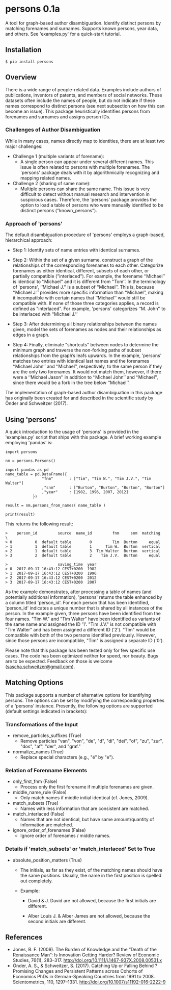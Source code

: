 # persons 0.1a
A tool for graph-based author disambiguation. Identify distinct persons by matching forenames and surnames. Supports known persons, year data, and others. See 'examples.py' for a quick-start tutorial.

## Installation

`$ pip install persons`

## Overview

There is a wide range of people-related data. Examples include authors of publications, inventors of patents, and members of social networks. These datasets often include the names of people, but do not indicate if these names correspond to distinct persons (see next subsection on how this can become an issue). This package heuristically identifies persons from forenames and surnames and assigns person IDs. 

### Challenges of Author Disambiguation

While in many cases, names directly map to identities, there are at least two major challenges: 

* Challenge 1 (multiple variants of forename):
	* A single person can appear under several different names. This issue is often related to persons with multiple forenames. The 'persons' package deals with it by algorithmically recognizing and mapping related names.
* Challenge 2 (sharing of same name):
	* Multiple persons can share the same name. This issue is very difficult to detect without manual research and intervention in suspicious cases. Therefore, the 'persons' package provides the option to load a table of persons who were manually identified to be distinct persons ("known_persons"). 

### Approach of 'persons'

The default disambiguation procedure of 'persons' employs a graph-based, hierarchical approach:

* Step 1: 
Identify sets of name entries with identical surnames. 

* Step 2: 
Within the set of a given surname, construct a graph of the relationships of the corresponding forenames to each other. Categorize forenames as either identical, different, subsets of each other, or partially compatible ("interlaced"). For example, the forename ‘‘Michael’’ is identical to ‘‘Michael’’ and it is different from ‘‘Tom’’. In the terminology of 'persons', ‘‘Michael J.’’ is a subset of ‘‘Michael’’. This is, because ‘‘Michael J.’’ provides more specific information than ‘‘Michael’’, making it incompatible with certain names that ‘‘Michael’’ would still be compatible with. If none of those three categories applies, a record is defined as "interlaced". For example, 'persons' categorizes ‘‘M. John’’ to be interlaced with ‘‘Michael J.’’

* Step 3:
After determining all binary relationships between the names given, model the sets of forenames as nodes and their relationships as edges in a graph.

* Step 4:
Finally, eliminate "shortcuts" between nodes to determine the minimum graph and traverse the non-forking paths of subset relationships from the graph’s leafs upwards. In the example, 'persons' matches two entries with identical last names and the forenames ‘‘Michael John’’ and ‘‘Michael’’, respectively, to the same person if they are the only two forenames. It would not match them, however, if there were a ‘‘Michael Jason’’ in addition to ‘‘Michael John’’ and ‘‘Michael’’, since there would be a fork in the tree below ‘‘Michael’’.

The implementation of graph-based author disambiguation in this package has originally been created for and described in the scientific study by Önder and Schweitzer (2017).

## Using 'persons'

A quick introduction to the usage of 'persons' is provided in the 'examples.py' script that ships with this package. A brief working example employing 'pandas' is:

```
import persons

nm = persons.Persons()

import pandas as pd
name_table = pd.DataFrame({
				"fnm" 		: ["Tim", "Tim W.", "Tim J.V.", "Tim Walter"]
				,"snm" 		: ["Burton", "Burton", "Burton", "Burton"]
				,"year" 	: [1982, 1996, 2007, 2012]
			})

result = nm.persons_from_names( name_table )

print(result)
```

This returns the following result:
```
>    person_id         source  name_id         fnm     snm  matching  \
> 0          0  default table        0         Tim  Burton     equal   
> 1          1  default table        1      Tim W.  Burton  vertical   
> 2          1  default table        3  Tim Walter  Burton  vertical   
> 3          2  default table        2    Tim J.V.  Burton     equal   

>                      saving_time  year  
> 0  2017-09-17 16:43:12 CEST+0200  1982  
> 1  2017-09-17 16:43:12 CEST+0200  1996  
> 2  2017-09-17 16:43:12 CEST+0200  2012  
> 3  2017-09-17 16:43:12 CEST+0200  2007  
```

As the example demonstrates, after processing a table of names (and potentially additional information), 'persons' returns the table enhanced by a column titled 'person_id'. For each person that has been identified, 'person_id' indicates a unique number that is shared by all instances of the person. In the example given, three persons have been identified from the four names. "Tim W." and "Tim Walter" have been identified as variants of the same name and assigned the ID '1'. "Tim J.V." is not compatible with "Tim Walter" and has been assigned a different ID ('2'). "Tim" would be compatible with both of the two persons identified previously. However, since those persons are incompatible, "Tim" is assigned a separate ID ('0').

Please note that this package has been tested only for few specific use cases. The code has been optimized neither for speed, nor beauty. Bugs are to be expected. Feedback on those is welcome (sascha.schweitzer@gmail.com). 

## Matching Options

This package supports a number of alternative options for identifying persons. The options can be set by modifying the corresponding properties of a 'persons' instance. Presently, the following options are supported (default settings indicated in brackets):

### Transformations of the Input

* remove_particles_suffixes (True) 			
	* Remove particles "van", "von", "de", "d", "di", "dei", "of", "zu", "zur", "dos", "af", "der", and "graf."
* normalize_names (True) 						
	* Replace special characters (e.g., "é" by "e").

### Relation of Forenname Elements

* only_first_fnm (False) 						
	* Process only the first forename if multiple forenames are given.
* middle_name_rule (False) 					
	* Only match names if middle initial identical (cf. Jones, 2009).
* match_subsets (True) 						
	* Names with less information that are consistent are matched.
* match_interlaced (False)					
	* Names that are not identical, but have same amount/quantity of information are matched.
* ignore_order_of_forenames (False)			
	* Ignore order of forenames / middle names.

### Details if 'match_subsets' or 'match_interlaced' Set to True

* absolute_position_matters (True) 			
	* The initials, as far as they exist, of the matching names should have the same positions. Usually, the name in the first position is spelled out completely.
	* Example:

		* David 				& J. David 			are not allowed, because the first initials are different.

		* Alber Louis J.    	& Alber James 		are not allowed, because the second initials are different.

## References

* Jones, B. F. (2009). The Burden of Knowledge and the “Death of the Renaissance Man”: Is Innovation Getting Harder? Review of Economic Studies, 76(1), 283–317. http://doi.org/10.1111/j.1467-937X.2008.00531.x
* Önder, A. S., & Schweitzer, S. (2017). Catching Up or Falling Behind ? Promising Changes and Persistent Patterns across Cohorts of Economics PhDs in German-Speaking Countries from 1991 to 2008. Scientometrics, 110, 1297–1331. http://doi.org/10.1007/s11192-016-2222-9
